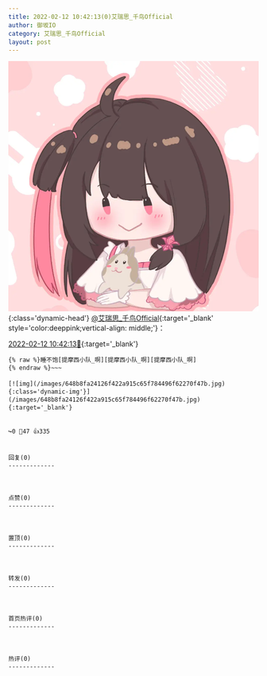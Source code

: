 ```yaml
---
title: 2022-02-12 10:42:13(0)艾瑞思_千鸟Official
author: 御坂IO
category: 艾瑞思_千鸟Official
layout: post
---
```


![img](/images/7e08840c56f251de28bdf766b647bd5fe9a5d50a.jpg){:class='dynamic-head'}
[@艾瑞思_千鸟Official](https://space.bilibili.com/1090010845/dynamic){:target='_blank' style='color:deeppink;vertical-align: middle;'}：

[2022-02-12 10:42:13🔗](https://t.bilibili.com/626186187151867835){:target='_blank'}

~~~
{% raw %}睡不饱[提摩西小队_啊][提摩西小队_啊][提摩西小队_啊]
{% endraw %}~~~

[![img](/images/648b8fa24126f422a915c65f784496f62270f47b.jpg){:class='dynamic-img'}](/images/648b8fa24126f422a915c65f784496f62270f47b.jpg){:target='_blank'}


↪️0 💬47 👍335


回复(0)
-------------



点赞(0)
-------------



置顶(0)
-------------



转发(0)
-------------



首页热评(0)
-------------



热评(0)
-------------



